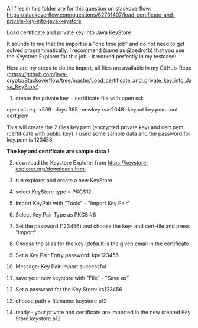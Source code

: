 All files in this folder are for this question on stackoverflow:
https://stackoverflow.com/questions/62701407/load-certificate-and-private-key-into-java-keystore

Load certificate and private key into Java KeyStore

It sounds to me that the import is a "one time job" and do not need to get solved programmatically.
I recommend (same as @pedrofb) that you use the Keystore Explorer for this job - it worked perfectly in my testcase:

Here are my steps to do the import, all files are available in my GitHub-Repo (https://github.com/java-crypto/Stackoverflow/tree/master/Load_certificate_and_private_key_into_Java_KeyStore):

1) create the private key + certificate file with open ssl:

openssl req -x509 -days 365 -newkey rsa:2048 -keyout key.pem -out cert.pem

This will create the 2 files key.pem (encrypted private key) and cert.pem (certificate with public key). I used some sample data
and the password for key.pem is 123456.

<b>The key and certificate are sample data !</b>

2) download the Keystore Explorer from https://keystore-explorer.org/downloads.html

3) run explorer and create a new KeyStore

4) select KeyStore type = PKCS12

5) Import KeyPair with "Tools" - "Import Key Pair"

6) Select Key Pair Type as PKCS #8

7) Set the password (123456) and choose the key- and cert-file and press "Import"

8) Choose the alias for the key (default is the given email in the certificate

9) Set a Key Pair Entry password: kpe123456

10) Message: Key Pair Import successful

11) save your new keystore with "File" - "Save as"

12) Set a password for the Key Store: ks123456

13) choose path + filename: keystore.p12

14) ready - your private and certificate are imported in the new created Key Store keystore.p12
